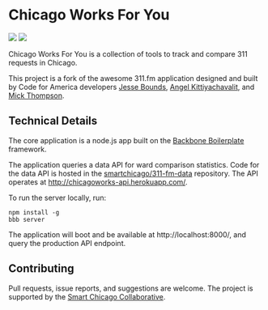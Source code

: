 Chicago Works For You
=====================

![](http://dl.dropbox.com/u/19098/Screenshots/zl1d.png)
![](http://dl.dropbox.com/u/19098/Screenshots/0eki.png)

Chicago Works For You is a collection of tools to track and compare 311 requests in Chicago.

This project is a fork of the awesome 311.fm application designed and built by Code for America developers [Jesse Bounds](https://github.com/boundsj), [Angel Kittiyachavalit](https://github.com/akit), and [Mick Thompson](https://github.com/dthompson).

Technical Details
-----------------

The core application is a node.js app built on the [Backbone Boilerplate](https://github.com/tbranyen/backbone-boilerplate) framework.

The application queries a data API for ward comparison statistics. Code for the data API is hosted in the [smartchicago/311-fm-data](https://github.com/smartchicago/311-fm-data) repository. The API operates at http://chicagoworks-api.herokuapp.com/.

To run the server locally, run:

    npm install -g
    bbb server

The application will boot and be available at http://localhost:8000/, and query the production API endpoint.

Contributing
------------

Pull requests, issue reports, and suggestions are welcome. The project is supported by the [Smart Chicago Collaborative](http://smartchicagocollaborative.org).

